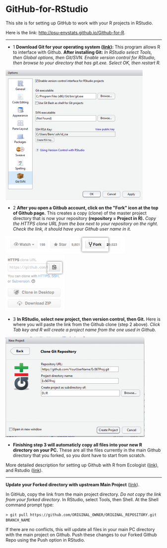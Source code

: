# GitHub-for-RStudio

This site is for setting up GitHub to work with your R projects in RStudio.

Here is the link:  http://psu-envstats.github.io/Github-for-R. 

--------
- 1 **Download Git for your operating system ([link](http://www.git-scm.com/downloads)):**  This program allows R to interface with Github. **After installing Git:** *In RStudio select Tools, then Global options, then Git/SVN.  Enable version control for RStudio, then browse to your directory that has git.exe. Select OK, then restart R.*  

![](gitSetup.png)

- 2 **After you open a Gitbub account, click on the "Fork" icon at the top of Github page.**  This creates a copy (clone) of the master project directory that is now your repository **(repository = Project in R).**  *Copy the HTTPS clone URL from the box next to your repository on the right. Check the link, it should have your Github user name in it.*

![](fork.png)
![](clone.png)

- 3 **In RStudio, select new project, then version control, then Git.**  Here is where you will paste the link from the Github clone (step 2 above). *Click Tab key and R will create a project name from the one used in Github.*

![](proj.png)

- **Finishing step 3 will automaticly copy all files into your new R directory on your PC.**  These are all the files currently in the main Github directory that you forked, so you dont have to start from scratch.  

More detailed description for setting up Github with R from Ecologist ([link](http://www.molecularecologist.com/2013/11/using-github-with-r-and-rstudio/)), and 
Rstudio ([link](https://support.rstudio.com/hc/en-us/articles/200532077-Version-Control-with-Git-and-SVN)).

--------
**Update your Forked directory with upstream Main Project** ([link](https://help.github.com/articles/merging-an-upstream-repository-into-your-fork/)).

In GitHub, copy the link from the main project directory. *Do not copy the link from your forked directory*.  In RStudio, select Tools, then Shell. At the Shell command prompt type:

`> git pull https://github.com/ORIGINAL_OWNER/ORIGINAL_REPOSITORY.git BRANCH_NAME`  

If there are no conflicts, this will update all files in your main PC directory with the main project on Github.  Push these changes to our Forked Github Repo using the Push option in RStudio.


